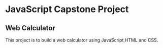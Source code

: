 # JavaScript Capstone Project
## Web Calculator

This project is to build a web calculator using JavaScript,HTML and CSS.